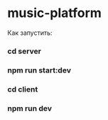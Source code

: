 # music-platform
Как запустить:

### cd server ###
### npm run start:dev ###

### cd client  ###
### npm run dev ###
